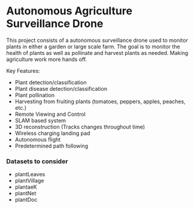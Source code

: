 # Autonomous Agriculture Surveillance Drone
This project consists of a autonomous surveillance drone used to monitor plants in either a garden or large scale farm. The goal is to monitor the health of plants as well as pollinate and harvest plants as needed. Making agriculture work more hands off.

 Key Features:
 - Plant detection/classification
 - Plant disease detection/classification
 - Plant pollination 
 - Harvesting from fruiting plants (tomatoes, peppers, apples, peaches, etc.)
 - Remote Viewing and Control
 - SLAM based system 
 - 3D reconstruction (Tracks changes throughout time)
 - Wireless charging landing pad
 - Autonomous flight 
 - Predetermined path following


### Datasets to consider

- plantLeaves
- plantVillage
- plantaeK
- plantNet
- plantDoc
